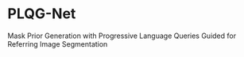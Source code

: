 # PLQG-Net
Mask Prior Generation with Progressive Language Queries Guided for Referring Image Segmentation
